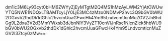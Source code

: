 dm1lc3M6Ly93cyt0bHM6ZWYyZjEyMTgtM2Q4MS1hMzAyLWM2YjAtOWUwYTQ5NWE1NDQxLTBAMTcyLjY0LjE3MC4zMzo0NDMvP2hvc3Q9bGV0bWU2OGxvb2thdDk1dGhlc2hvcmUuaGFwcHk4Ym95LndvcmtlcnMuZGV2JnBhdGg9L2dxa3V2d3MmYWxsb3dJbnNlY3VyZT10cnVlJnRsc1NlcnZlck5hbWU9bGV0bWU2OGxvb2thdDk1dGhlc2hvcmUuaGFwcHk4Ym95LndvcmtlcnMuZGV2I3Ztcy0zMw==
